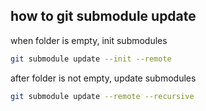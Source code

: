 

## how to git submodule update
when folder is empty, init submodules
```bash
git submodule update --init --remote
```

after folder is not empty, update submodules
```bash
git submodule update --remote --recursive
```